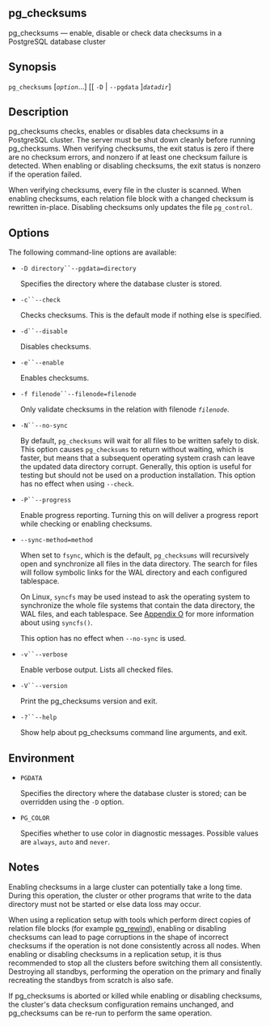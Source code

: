 ## pg\_checksums

pg\_checksums — enable, disable or check data checksums in a PostgreSQL database cluster

## Synopsis

`pg_checksums` \[*`option`*...] \[\[ `-D` | `--pgdata` ]*`datadir`*]

## Description

pg\_checksums checks, enables or disables data checksums in a PostgreSQL cluster. The server must be shut down cleanly before running pg\_checksums. When verifying checksums, the exit status is zero if there are no checksum errors, and nonzero if at least one checksum failure is detected. When enabling or disabling checksums, the exit status is nonzero if the operation failed.

When verifying checksums, every file in the cluster is scanned. When enabling checksums, each relation file block with a changed checksum is rewritten in-place. Disabling checksums only updates the file `pg_control`.

## Options

The following command-line options are available:

* `-D directory``--pgdata=directory`

    Specifies the directory where the database cluster is stored.

* `-c``--check`

    Checks checksums. This is the default mode if nothing else is specified.

* `-d``--disable`

    Disables checksums.

* `-e``--enable`

    Enables checksums.

* `-f filenode``--filenode=filenode`

    Only validate checksums in the relation with filenode *`filenode`*.

* `-N``--no-sync`

    By default, `pg_checksums` will wait for all files to be written safely to disk. This option causes `pg_checksums` to return without waiting, which is faster, but means that a subsequent operating system crash can leave the updated data directory corrupt. Generally, this option is useful for testing but should not be used on a production installation. This option has no effect when using `--check`.

* `-P``--progress`

    Enable progress reporting. Turning this on will deliver a progress report while checking or enabling checksums.

* `--sync-method=method`

    When set to `fsync`, which is the default, `pg_checksums` will recursively open and synchronize all files in the data directory. The search for files will follow symbolic links for the WAL directory and each configured tablespace.

    On Linux, `syncfs` may be used instead to ask the operating system to synchronize the whole file systems that contain the data directory, the WAL files, and each tablespace. See [Appendix O](syncfs "Appendix O. syncfs() Caveats") for more information about using `syncfs()`.

    This option has no effect when `--no-sync` is used.

* `-v``--verbose`

    Enable verbose output. Lists all checked files.

* `-V``--version`

    Print the pg\_checksums version and exit.

* `-?``--help`

    Show help about pg\_checksums command line arguments, and exit.

## Environment

* `PGDATA`

    Specifies the directory where the database cluster is stored; can be overridden using the `-D` option.

* `PG_COLOR`

    Specifies whether to use color in diagnostic messages. Possible values are `always`, `auto` and `never`.

## Notes

Enabling checksums in a large cluster can potentially take a long time. During this operation, the cluster or other programs that write to the data directory must not be started or else data loss may occur.

When using a replication setup with tools which perform direct copies of relation file blocks (for example [pg\_rewind](app-pgrewind "pg_rewind")), enabling or disabling checksums can lead to page corruptions in the shape of incorrect checksums if the operation is not done consistently across all nodes. When enabling or disabling checksums in a replication setup, it is thus recommended to stop all the clusters before switching them all consistently. Destroying all standbys, performing the operation on the primary and finally recreating the standbys from scratch is also safe.

If pg\_checksums is aborted or killed while enabling or disabling checksums, the cluster's data checksum configuration remains unchanged, and pg\_checksums can be re-run to perform the same operation.